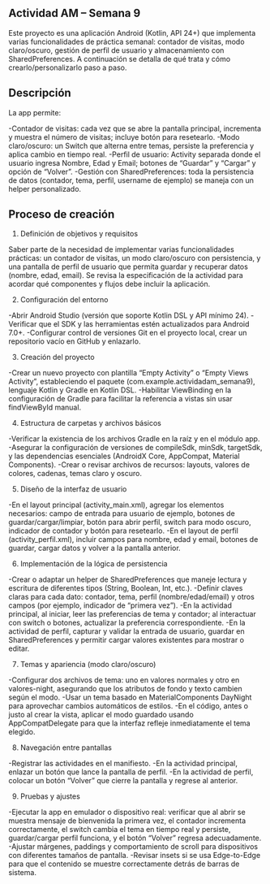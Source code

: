 Actividad AM – Semana 9
----------------------------------------------------------------------------------------

Este proyecto es una aplicación Android (Kotlin, API 24+) que implementa varias funcionalidades de práctica semanal: contador de visitas, modo claro/oscuro, gestión de perfil de usuario y almacenamiento con 
SharedPreferences. A continuación se detalla de qué trata y cómo crearlo/personalizarlo paso a paso.

Descripción
-------------------
La app permite:

-Contador de visitas: cada vez que se abre la pantalla principal, incrementa y muestra el número de visitas; incluye botón para resetearlo.
-Modo claro/oscuro: un Switch que alterna entre temas, persiste la preferencia y aplica cambio en tiempo real.
-Perfil de usuario: Activity separada donde el usuario ingresa Nombre, Edad y Email; botones de “Guardar” y “Cargar” y opción de “Volver”.
-Gestión con SharedPreferences: toda la persistencia de datos (contador, tema, perfil, username de ejemplo) se maneja con un helper personalizado.

Proceso de creación
-------------------
1. Definición de objetivos y requisitos

Saber parte de la necesidad de implementar varias funcionalidades prácticas: un contador de visitas, un modo claro/oscuro con persistencia, y una pantalla de perfil de usuario que permita guardar 
y recuperar datos (nombre, edad, email). Se revisa la especificación de la actividad para acordar qué componentes y flujos debe incluir la aplicación.

2. Configuración del entorno

-Abrir Android Studio (versión que soporte Kotlin DSL y API mínimo 24).
-Verificar que el SDK y las herramientas estén actualizados para Android 7.0+.
-Configurar control de versiones Git en el proyecto local, crear un repositorio vacío en GitHub y enlazarlo.

3. Creación del proyecto

-Crear un nuevo proyecto con plantilla “Empty Activity” o “Empty Views Activity”, estableciendo el paquete (com.example.actividadam_semana9), lenguaje Kotlin y Gradle en Kotlin DSL.
-Habilitar ViewBinding en la configuración de Gradle para facilitar la referencia a vistas sin usar findViewById manual.

4. Estructura de carpetas y archivos básicos

-Verificar la existencia de los archivos Gradle en la raíz y en el módulo app.
-Asegurar la configuración de versiones de compileSdk, minSdk, targetSdk, y las dependencias esenciales (AndroidX Core, AppCompat, Material Components).
-Crear o revisar archivos de recursos: layouts, valores de colores, cadenas, temas claro y oscuro.

5. Diseño de la interfaz de usuario

-En el layout principal (activity_main.xml), agregar los elementos necesarios: campo de entrada para usuario de ejemplo, botones de guardar/cargar/limpiar, botón para abrir perfil, switch para 
modo oscuro, indicador de contador y botón para resetearlo.
-En el layout de perfil (activity_perfil.xml), incluir campos para nombre, edad y email, botones de guardar, cargar datos y volver a la pantalla anterior.

6. Implementación de la lógica de persistencia

-Crear o adaptar un helper de SharedPreferences que maneje lectura y escritura de diferentes tipos (String, Boolean, Int, etc.).
-Definir claves claras para cada dato: contador, tema, perfil (nombre/edad/email) y otros campos (por ejemplo, indicador de “primera vez”).
-En la actividad principal, al iniciar, leer las preferencias de tema y contador; al interactuar con switch o botones, actualizar la preferencia correspondiente.
-En la actividad de perfil, capturar y validar la entrada de usuario, guardar en SharedPreferences y permitir cargar valores existentes para mostrar o editar.

7. Temas y apariencia (modo claro/oscuro)

-Configurar dos archivos de tema: uno en valores normales y otro en valores-night, asegurando que los atributos de fondo y texto cambien según el modo.
-Usar un tema basado en MaterialComponents DayNight para aprovechar cambios automáticos de estilos.
-En el código, antes o justo al crear la vista, aplicar el modo guardado usando AppCompatDelegate para que la interfaz refleje inmediatamente el tema elegido.

8. Navegación entre pantallas

-Registrar las actividades en el manifiesto.
-En la actividad principal, enlazar un botón que lance la pantalla de perfil.
-En la actividad de perfil, colocar un botón “Volver” que cierre la pantalla y regrese al anterior.

9. Pruebas y ajustes

-Ejecutar la app en emulador o dispositivo real: verificar que al abrir se muestra mensaje de bienvenida la primera vez, el contador incrementa correctamente, el switch cambia el tema en tiempo 
real y persiste, guardar/cargar perfil funciona, y el botón “Volver” regresa adecuadamente.
-Ajustar márgenes, paddings y comportamiento de scroll para dispositivos con diferentes tamaños de pantalla.
-Revisar insets si se usa Edge-to-Edge para que el contenido se muestre correctamente detrás de barras de sistema.
